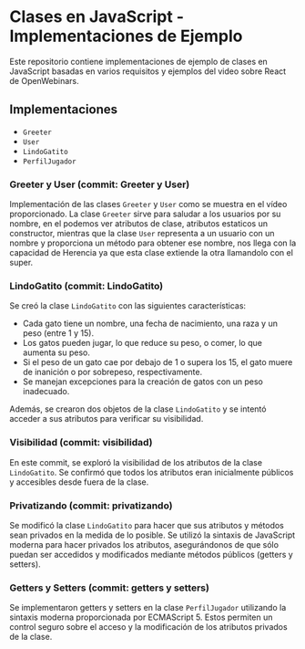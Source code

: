 # Clases en JavaScript - Implementaciones de Ejemplo

Este repositorio contiene implementaciones de ejemplo de clases en JavaScript basadas en varios requisitos y ejemplos del video sobre React
de OpenWebinars.

## Implementaciones

- `Greeter`
- `User`
- `LindoGatito`
- `PerfilJugador`

### Greeter y User (commit: Greeter y User)

Implementación de las clases `Greeter` y `User` como se muestra en el vídeo proporcionado. La clase `Greeter` sirve para saludar a los usuarios por su nombre, en el podemos ver atributos de clase, atributos estaticos un constructor, mientras que la clase `User` representa a un usuario con un nombre y proporciona un método para obtener ese nombre, nos llega con la capacidad de Herencia ya que esta clase extiende la otra llamandolo con el super.

### LindoGatito (commit: LindoGatito)

Se creó la clase `LindoGatito` con las siguientes características:
- Cada gato tiene un nombre, una fecha de nacimiento, una raza y un peso (entre 1 y 15).
- Los gatos pueden jugar, lo que reduce su peso, o comer, lo que aumenta su peso.
- Si el peso de un gato cae por debajo de 1 o supera los 15, el gato muere de inanición o por sobrepeso, respectivamente.
- Se manejan excepciones para la creación de gatos con un peso inadecuado.

Además, se crearon dos objetos de la clase `LindoGatito` y se intentó acceder a sus atributos para verificar su visibilidad.

### Visibilidad (commit: visibilidad)

En este commit, se exploró la visibilidad de los atributos de la clase `LindoGatito`. Se confirmó que todos los atributos eran inicialmente públicos y accesibles desde fuera de la clase.

### Privatizando (commit: privatizando)

Se modificó la clase `LindoGatito` para hacer que sus atributos y métodos sean privados en la medida de lo posible. Se utilizó la sintaxis de JavaScript moderna para hacer privados los atributos, asegurándonos de que sólo puedan ser accedidos y modificados mediante métodos públicos (getters y setters).

### Getters y Setters (commit: getters y setters)

Se implementaron getters y setters en la clase `PerfilJugador` utilizando la sintaxis moderna proporcionada por ECMAScript 5. Estos permiten un control seguro sobre el acceso y la modificación de los atributos privados de la clase.


